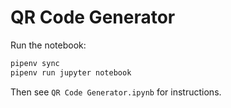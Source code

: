 # QR Code Generator

Run the notebook:

```python
pipenv sync
pipenv run jupyter notebook
```

Then see `QR Code Generator.ipynb` for instructions.

